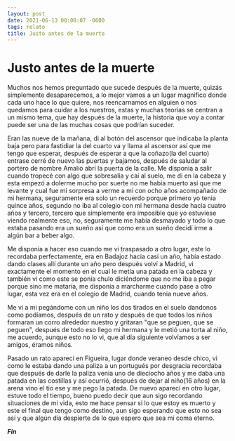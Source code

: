 ```yaml
---
layout: post
date: 2021-06-13 00:00:07 -0600
tags: relato
title: Justo antes de la muerte
---
```


# Justo antes de la muerte

Muchos nos hemos preguntado que sucede después de la muerte, quizás
simplemente desaparecemos, a lo mejor vamos a un lugar magnifico donde
cada uno hace lo que quiere, nos reencarnamos en alguien o nos quedamos
para cuidar a los nuestros, estas y muchas teorías se centran a un
mismo tema, que hay después de la muerte, la historia que voy a contar
puede ser una de las muchas cosas que podrían suceder.

Eran las nueve de la mañana, di al botón del ascensor que indicaba la
planta baja pero para fastidiar la del cuarto va y llama al ascensor
así que me tengo que esperar, después de esperar a que la coñazo(la del
cuarto) entrase cerré de nuevo las puertas y bajamos, después de
saludar al portero de nombre Amalio abrí la puerta de la calle. Me
disponia a salir cuando tropecé con algo que sobresalía y caí al suelo,
me di en la cabeza y esta empezó a dolerme mucho por suerte no me había
muerto así que me levante y cual fue mi sorpresa a verme a mi con ocho
años acompañado de mi hermana, seguramente era solo un recuerdo porque
primero yo tenia quince años, segundo no iba al colegio con mi hermana
desde hacia cuatro años y tercero, tercero que simplemente era
imposible que yo estuviese viendo realmente eso, no, seguramente me
había desmayado y todo lo que estaba pasando era un sueño así que como
era un sueño decidí irme a algún bar a beber algo.

Me disponía a hacer eso cuando me vi traspasado a otro lugar, este lo
recordaba perfectamente, era en Badajoz hacia casi un año, había estado
dando clases allí durante un año pero después volví a Madrid, vi
exactamente el momento en el cual le metía una patada en la cabeza y
también vi como este se ponía chulo diciéndome que no me iba a pegar
porque sino me mataría, me disponía a marcharme cuando pase a otro
lugar, esta vez era en el colegio de Madrid, cuando tenia nueve años.

Me vi a mi pegándome con un niño los dos tirados en el suelo dandonos
como podíamos, después de un rato y después de que todos los niños
formaran un corro alrededor nuestro y gritaran "que se peguen, que se
peguen", después de todo eso llego mi hermana y le metió una torta al
niño, me acuerdo, aunque esto no lo vi, que al día siguiente volvíamos
a ser amigos, éramos niños.

Pasado un rato aparecí en Figueira, lugar donde veraneo desde chico, vi
como le estaba dando una paliza a un portugués por desgracia recordaba
que después de darle la paliza venia uno de dieciocho años y me daba
una patada en las costillas y así ocurrió, después de dejar al niño(16
años) en la arena vino el tio ese y me pego la patada. De nuevo aparecí
en otro lugar, estuve todo el tiempo, bueno puedo decir que aun sigo
recordando situaciones de mi vida, esto me hace pensar si lo que estoy
es muerto y este el final que tengo como destino, aun sigo esperando
que esto no sea así y que algún día despierte de lo que espero que sea
mi coma eterno.

***Fin***
